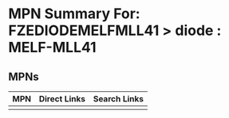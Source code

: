 



# MPN Summary For: FZEDIODEMELFMLL41 > diode : MELF-MLL41

## MPNs
  

|MPN|Direct Links|Search Links|
| :--- | :--- | :--- |
||||
